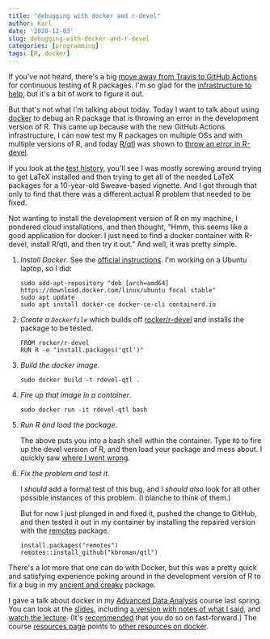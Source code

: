 ```yaml
---
title: "debugging with docker and r-devel"
author: Karl
date: '2020-12-03'
slug: debugging-with-docker-and-r-devel
categories: [programming]
tags: [R, docker]
---
```


If you've not heard, there's a big [move away from Travis to GitHub
Actions](https://ropensci.org/technotes/2020/11/19/moving-away-travis/)
for continuous testing of R packages. I'm so glad for the
[infrastructure to
help](https://usethis.r-lib.org/reference/use_github_action.html), but
it's a bit of work to figure it out.

But that's not what I'm talking about today. Today I want to talk
about using [docker](https://www.docker.com/) to debug an R package
that is throwing an error in the development version of R. This came
up because with the new GitHub Actions infrastructure, I can now test
my R packages on multiple OSs and with multiple versions of R, and
today [R/qtl](https://rqtl.org) was shown to [throw an error in
R-devel](https://github.com/kbroman/qtl/runs/1495378157?check_suite_focus=true).

If you look at the [test history](https://github.com/kbroman/qtl/actions), you'll see I was mostly screwing
around trying to get LaTeX installed and then trying to get all of the
needed LaTeX packages for a 10-year-old Sweave-based vignette.
And I got through that only to find that there was a different actual
R problem that needed to be fixed.

Not wanting to install the development version of R on my machine, I
pondered cloud installations, and then thought, "Hmm, this seems like
a good application for docker. I just need to find a docker container
with R-devel, install R/qtl, and then try it out." And well, it was
pretty simple.

1. _Install Docker_. See the [official
   instructions](https://docs.docker.com/get-docker/).
   I'm working on a Ubuntu laptop, so I did:

   ```
   sudo add-apt-repository "deb [arch=amd64] https://download.docker.com/linux/ubuntu focal stable"
   sudo apt update
   sudo apt install docker-ce docker-ce-cli containerd.io
   ```

2. _Create a `Dockerfile`_ which builds off [rocker/r-devel](https://hub.docker.com/r/rocker/r-devel/)
   and installs the package to be tested.

   ```
   FROM rocker/r-devel
   RUN R -e "install.packages('qtl')"
   ```

3. _Build the docker image_.

   ```
   sudo docker build -t rdevel-qtl .
   ```

4. _Fire up that image in a container_.

   ```
   sudo docker run -it rdevel-qtl bash
   ```

5. _Run R and load the package_.

    The above puts you into a bash shell within the container. Type
    `RD` to fire up the devel version of R, and then load your package
    and mess about. I quickly saw [where I went wrong](https://bit.ly/3qujHRV).

6. _Fix the problem and test it_.

    I _should_ add a formal test of this bug, and I _should also_ look
    for all other possible instances of this problem. (I blanche
    to think of them.)

    But for now I just plunged in and fixed it, pushed the change to
    GitHub, and then tested it out in my container by installing the
    repaired version with the [remotes](https://remotes.r-lib.org)
    package.

   ```
   install.packages("remotes")
   remotes::install_github("kbroman/qtl")
   ```

There's a lot more that one can do with Docker, but this was a pretty
quick and satisfying experience poking around in the development
version of R to fix a bug in my [ancient and
creaky](https://doi.org/10.5334/jors.at) package.

I gave a talk about docker in my [Advanced Data
Analysis](https://kbroman.org/AdvData/) course last spring. You can
look at the [slides](https://kbroman.org/AdvData/26_containers.pdf),
including [a version with notes of what I
said](https://kbroman.org/AdvData/26_containers_notes.pdf), and [watch
the
lecture](https://us-lti.bbcollab.com/recording/0fc7d7a1d7ac472084798e61c43e4a63).
(It's
[recommended](https://twitter.com/KenButler12/status/1334656652650405888)
that you do so on fast-forward.) The course [resources
page](https://kbroman.org/AdvData/resources.html) points to [other
resources on
docker](https://kbroman.org/AdvData/resources.html#docker-containers).
